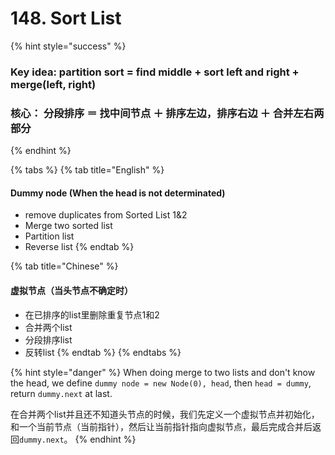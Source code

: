 # 148. Sort List

{% hint style="success" %}
### Key idea: partition sort = find middle + sort left and right + merge\(left, right\)

### 核心： 分段排序 ＝ 找中间节点 ＋ 排序左边，排序右边 ＋ 合并左右两部分
{% endhint %}

{% tabs %}
{% tab title="English" %}
#### Dummy node \(When the head is not determinated\)

* remove duplicates from Sorted List 1&2
* Merge two sorted list
* Partition list
* Reverse list
{% endtab %}

{% tab title="Chinese" %}
#### 虚拟节点（当头节点不确定时）

* 在已排序的list里删除重复节点1和2
* 合并两个list
* 分段排序list
* 反转list
{% endtab %}
{% endtabs %}

{% hint style="danger" %}
When doing merge to two lists and don't know the head, we define `dummy node = new Node(0), head`, then `head = dummy`, return `dummy.next` at last.

在合并两个list并且还不知道头节点的时候，我们先定义一个虚拟节点并初始化，和一个当前节点（当前指针），然后让当前指针指向虚拟节点，最后完成合并后返回`dummy.next`。
{% endhint %}

